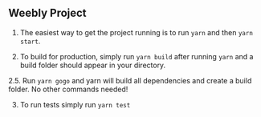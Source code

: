 ## Weebly Project

1. The easiest way to get the project running is to run `yarn` and then `yarn start`.

2. To build for production, simply run `yarn build` after running `yarn` and a build folder should appear in your directory.

2.5. Run `yarn gogo` and yarn will build all dependencies and create a build folder. No other commands needed!

3. To run tests simply run `yarn test`

